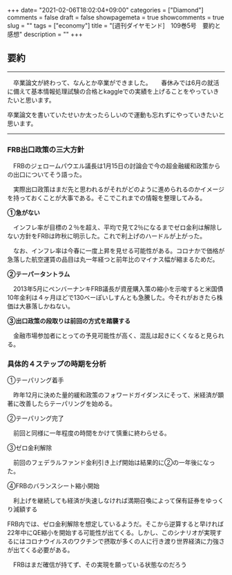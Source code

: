 +++
date= "2021-02-06T18:02:04+09:00"
categories = ["Diamond"]
comments = false
draft = false
showpagemeta = true
showcomments = true
slug = ""
tags = ["economy"]
title = "[週刊ダイヤモンド]　109巻5号　要約と感想"
description = ""
+++

## **要約**
***

　卒業論文が終わって、なんとか卒業ができました。
　
春休みでは6月の就活に備えて基本情報処理試験の合格とkaggleでの実績を上げることをやっていきたいと思います。

卒業論文を書いていたせいか太ったらしいので運動も忘れずにやっていきたいと思います。

***

### **FRB出口政策の三大方針**

　FRBのジェロームパウエル議長は1月15日の討論会で今の超金融緩和政策からの出口についてそう語った。

　実際出口政策はまだ先と思われるがそれがどのように進められるのかイメージを持っておくことが大事である。そこでこれまでの情報を整理してみる。

**①急がない**

　インフレ率が目標の２％を超え、平均で見て2％になるまでゼロ金利は解除しない方針をFRBは昨秋に明示した。これで利上げのハードルが上がった。

　なお、インフレ率は今春に一度上昇を見せる可能性がある。コロナかで価格が急落した航空運賃の品目は丸一年経つと前年比のマイナス幅が縮まるためだ。

**②テーパータントラム**

　2013年5月にペンバーナンキFRB議長が資産購入策の縮小を示唆すると米国債10年金利は４ヶ月ほどで130ベーぽいしすんとも急騰した。今それがおきたら株価は大暴落しかねない。

**③出口政策の段取りは前回の方式を踏襲する**

　金融市場参加者にとっての予見可能性が高く、混乱は起きにくくなると見られる。


### **具体的４ステップの時期を分析**

①テーパリング着手

　昨年12月に決めた量的緩和政策のフォワードガイダンスにそって、米経済が顕著に改善したらテーパリングを始める。

②テーパリング完了

　前回と同様に一年程度の時間をかけて慎重に終わらせる。

③ゼロ金利解除

　前回のフェデラルファンド金利引き上げ開始は結果的に②の一年後になった。

④FRBのバランスシート縮小開始

　利上げを継続しても経済が失速しなければ満期召喚によって保有証券をゆっくり減額する


FRB内では、ゼロ金利解除を想定しているようだ。そこから逆算すると早ければ22年中にQE縮小を開始する可能性が出てくる。しかし、このシナリオが実現するにはコロナウイルスのワクチンで摂取が多くの人に行き渡り世界経済に力強さが出てくる必要がある。

　FRBはまだ確信が持てず、その実現を願っている状態なのだろう